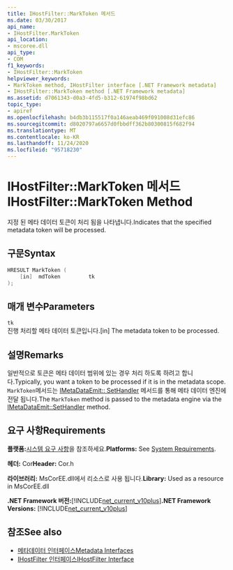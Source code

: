 ```yaml
---
title: IHostFilter::MarkToken 메서드
ms.date: 03/30/2017
api_name:
- IHostFilter.MarkToken
api_location:
- mscoree.dll
api_type:
- COM
f1_keywords:
- IHostFilter::MarkToken
helpviewer_keywords:
- MarkToken method, IHostFilter interface [.NET Framework metadata]
- IHostFilter::MarkToken method [.NET Framework metadata]
ms.assetid: d7061343-d0a3-4fd5-b312-61974f98bd62
topic_type:
- apiref
ms.openlocfilehash: b4db3b115517f0a146aeab469f091008d31efc86
ms.sourcegitcommit: d8020797a6657d0fbbdff362b80300815f682f94
ms.translationtype: MT
ms.contentlocale: ko-KR
ms.lasthandoff: 11/24/2020
ms.locfileid: "95718230"
---
```

# <a name="ihostfiltermarktoken-method"></a><span data-ttu-id="e04d6-102">IHostFilter::MarkToken 메서드</span><span class="sxs-lookup"><span data-stu-id="e04d6-102">IHostFilter::MarkToken Method</span></span>

<span data-ttu-id="e04d6-103">지정 된 메타 데이터 토큰이 처리 됨을 나타냅니다.</span><span class="sxs-lookup"><span data-stu-id="e04d6-103">Indicates that the specified metadata token will be processed.</span></span>  
  
## <a name="syntax"></a><span data-ttu-id="e04d6-104">구문</span><span class="sxs-lookup"><span data-stu-id="e04d6-104">Syntax</span></span>  
  
```cpp  
HRESULT MarkToken (  
    [in]  mdToken         tk  
);  
```  
  
## <a name="parameters"></a><span data-ttu-id="e04d6-105">매개 변수</span><span class="sxs-lookup"><span data-stu-id="e04d6-105">Parameters</span></span>  

 `tk`  
 <span data-ttu-id="e04d6-106">진행 처리할 메타 데이터 토큰입니다.</span><span class="sxs-lookup"><span data-stu-id="e04d6-106">[in] The metadata token to be processed.</span></span>  
  
## <a name="remarks"></a><span data-ttu-id="e04d6-107">설명</span><span class="sxs-lookup"><span data-stu-id="e04d6-107">Remarks</span></span>  

 <span data-ttu-id="e04d6-108">일반적으로 토큰은 메타 데이터 범위에 있는 경우 처리 하도록 하려고 합니다.</span><span class="sxs-lookup"><span data-stu-id="e04d6-108">Typically, you want a token to be processed if it is in the metadata scope.</span></span> <span data-ttu-id="e04d6-109">`MarkToken`메서드는 [IMetaDataEmit:: SetHandler](imetadataemit-sethandler-method.md) 메서드를 통해 메타 데이터 엔진에 전달 됩니다.</span><span class="sxs-lookup"><span data-stu-id="e04d6-109">The `MarkToken` method is passed to the metadata engine via the [IMetaDataEmit::SetHandler](imetadataemit-sethandler-method.md) method.</span></span>  
  
## <a name="requirements"></a><span data-ttu-id="e04d6-110">요구 사항</span><span class="sxs-lookup"><span data-stu-id="e04d6-110">Requirements</span></span>  

 <span data-ttu-id="e04d6-111">**플랫폼:**[시스템 요구 사항](../../get-started/system-requirements.md)을 참조하세요.</span><span class="sxs-lookup"><span data-stu-id="e04d6-111">**Platforms:** See [System Requirements](../../get-started/system-requirements.md).</span></span>  
  
 <span data-ttu-id="e04d6-112">**헤더:** Cor</span><span class="sxs-lookup"><span data-stu-id="e04d6-112">**Header:** Cor.h</span></span>  
  
 <span data-ttu-id="e04d6-113">**라이브러리:** MsCorEE.dll에서 리소스로 사용 됩니다.</span><span class="sxs-lookup"><span data-stu-id="e04d6-113">**Library:** Used as a resource in MsCorEE.dll</span></span>  
  
 <span data-ttu-id="e04d6-114">**.NET Framework 버전:**[!INCLUDE[net_current_v10plus](../../../../includes/net-current-v10plus-md.md)]</span><span class="sxs-lookup"><span data-stu-id="e04d6-114">**.NET Framework Versions:** [!INCLUDE[net_current_v10plus](../../../../includes/net-current-v10plus-md.md)]</span></span>  
  
## <a name="see-also"></a><span data-ttu-id="e04d6-115">참조</span><span class="sxs-lookup"><span data-stu-id="e04d6-115">See also</span></span>

- [<span data-ttu-id="e04d6-116">메타데이터 인터페이스</span><span class="sxs-lookup"><span data-stu-id="e04d6-116">Metadata Interfaces</span></span>](metadata-interfaces.md)
- [<span data-ttu-id="e04d6-117">IHostFilter 인터페이스</span><span class="sxs-lookup"><span data-stu-id="e04d6-117">IHostFilter Interface</span></span>](ihostfilter-interface.md)
